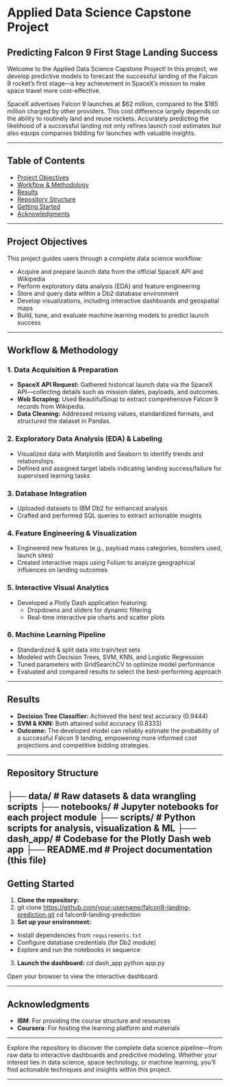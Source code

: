 # Applied Data Science Capstone Project

## Predicting Falcon 9 First Stage Landing Success

Welcome to the Applied Data Science Capstone Project! In this project, we develop predictive models to forecast the successful landing of the Falcon 9 rocket’s first stage—a key achievement in SpaceX’s mission to make space travel more cost-effective.

SpaceX advertises Falcon 9 launches at $62 million, compared to the $165 million charged by other providers. This cost difference largely depends on the ability to routinely land and reuse rockets. Accurately predicting the likelihood of a successful landing not only refines launch cost estimates but also equips companies bidding for launches with valuable insights.

---

## Table of Contents

- [Project Objectives](#project-objectives)
- [Workflow & Methodology](#workflow--methodology)
- [Results](#results)
- [Repository Structure](#repository-structure)
- [Getting Started](#getting-started)
- [Acknowledgments](#acknowledgments)

---

## Project Objectives

This project guides users through a complete data science workflow:

- Acquire and prepare launch data from the official SpaceX API and Wikipedia
- Perform exploratory data analysis (EDA) and feature engineering
- Store and query data within a Db2 database environment
- Develop visualizations, including interactive dashboards and geospatial maps
- Build, tune, and evaluate machine learning models to predict launch success

---

## Workflow & Methodology

### 1. Data Acquisition & Preparation

- **SpaceX API Request:** Gathered historical launch data via the SpaceX API—collecting details such as mission dates, payloads, and outcomes.
- **Web Scraping:** Used BeautifulSoup to extract comprehensive Falcon 9 records from Wikipedia.
- **Data Cleaning:** Addressed missing values, standardized formats, and structured the dataset in Pandas.

### 2. Exploratory Data Analysis (EDA) & Labeling

- Visualized data with Matplotlib and Seaborn to identify trends and relationships
- Defined and assigned target labels indicating landing success/failure for supervised learning tasks

### 3. Database Integration

- Uploaded datasets to IBM Db2 for enhanced analysis
- Crafted and performed SQL queries to extract actionable insights

### 4. Feature Engineering & Visualization

- Engineered new features (e.g., payload mass categories, boosters used, launch sites)
- Created interactive maps using Folium to analyze geographical influences on landing outcomes

### 5. Interactive Visual Analytics

- Developed a Plotly Dash application featuring:
    - Dropdowns and sliders for dynamic filtering
    - Real-time interactive pie charts and scatter plots

### 6. Machine Learning Pipeline

- Standardized & split data into train/test sets
- Modeled with Decision Trees, SVM, KNN, and Logistic Regression
- Tuned parameters with GridSearchCV to optimize model performance
- Evaluated and compared results to select the best-performing approach

---

## Results

- **Decision Tree Classifier:** Achieved the best test accuracy (0.9444)
- **SVM & KNN:** Both attained solid accuracy (0.8333)
- **Outcome:** The developed model can reliably estimate the probability of a successful Falcon 9 landing, empowering more informed cost projections and competitive bidding strategies.

---

## Repository Structure
├── data/ # Raw datasets & data wrangling scripts
├── notebooks/ # Jupyter notebooks for each project module
├── scripts/ # Python scripts for analysis, visualization & ML
├── dash_app/ # Codebase for the Plotly Dash web app
├── README.md # Project documentation (this file)
---

## Getting Started

1. **Clone the repository:**
2. git clone https://github.com/your-username/falcon9-landing-prediction.git
cd falcon9-landing-prediction
2. **Set up your environment:**  
- Install dependencies from `requirements.txt`
- Configure database credentials (for Db2 module)
- Explore and run the notebooks in sequence

3. **Launch the dashboard:**
cd dash_app
python app.py

Open your browser to view the interactive dashboard.

---

## Acknowledgments

- **IBM**: For providing the course structure and resources
- **Coursera**: For hosting the learning platform and materials

---

Explore the repository to discover the complete data science pipeline—from raw data to interactive dashboards and predictive modeling. Whether your interest lies in data science, space technology, or machine learning, you’ll find actionable techniques and insights within this project.

---
